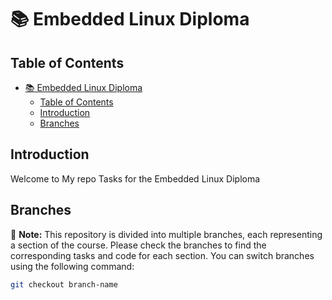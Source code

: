 # 📚 Embedded Linux Diploma

## Table of Contents
- [📚 Embedded Linux Diploma](#-embedded-linux-diploma)
  - [Table of Contents](#table-of-contents)
  - [Introduction](#introduction)
  - [Branches](#branches)

## Introduction
Welcome to My repo Tasks for the Embedded Linux Diploma


## Branches
📌 **Note:** This repository is divided into multiple branches, each representing a section of the course. Please check the branches to find the corresponding tasks and code for each section. You can switch branches using the following command:

```bash
git checkout branch-name